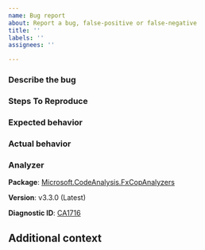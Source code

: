 ```yaml
---
name: Bug report
about: Report a bug, false-positive or false-negative
title: ''
labels: ''
assignees: ''

---
```


### Describe the bug

<!-- A clear and concise description of what the bug is. -->

### Steps To Reproduce

<!--
Provide the steps to reproduce the behavior:
1. Go to '...'
2. Click on '....'
3. Scroll down to '....'
4. See error
-->

### Expected behavior

### Actual behavior

### Analyzer

**Package**: [Microsoft.CodeAnalysis.FxCopAnalyzers](https://www.nuget.org/packages/Microsoft.CodeAnalysis.FxCopAnalyzers)

**Version**: v3.3.0 (Latest)

**Diagnostic ID**: [CA1716](https://docs.microsoft.com/visualstudio/code-quality/ca1716)

## Additional context

<!-- Add any other context about the problem here. -->
